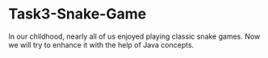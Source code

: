 # Task3-Snake-Game
In our childhood, nearly all of us enjoyed playing classic snake games. Now we will try to enhance it with the help of Java concepts. 
